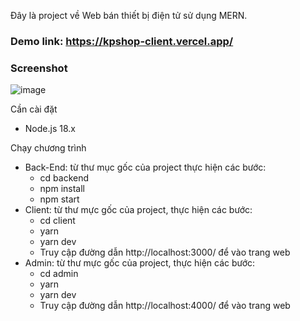 Đây là project về Web bán thiết bị điện tử sử dụng  MERN.
### Demo link: https://kpshop-client.vercel.app/

### Screenshot
![image](https://github.com/phupro123/KPShop/assets/93069115/bd371157-0505-4c12-b29d-32b7d971e298)

Cần cài đặt
 - Node.js 18.x

Chạy chương trình
+ Back-End: từ thư mục gốc của project thực hiện các bước:
  + cd backend
  +	npm install
  +	npm start
+ Client: từ thư mực gốc của project, thực hiện các bước:
  +	cd client
  +	yarn
  +	yarn dev
  +	Truy cập đường dẫn http://localhost:3000/ để vào trang web
+ Admin: từ thư mực gốc của project, thực hiện các bước:
  +	cd admin
  +	yarn
  +	yarn dev
  +	Truy cập đường dẫn http://localhost:4000/ để vào trang web

